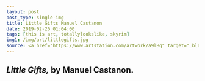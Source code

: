 ```yaml
---
layout: post
post_type: single-img
title: Little Gifts Manuel Castanon
date: 2019-02-26 01:04:00
tags: [this is art, totallylookslike, skyrim]
img1: /img/art/littlegifts.jpg
source: <a href="https://www.artstation.com/artwork/a9lBq" target="_blank" rel="nofollow">Art Station</a>
---
```

## *Little Gifts,* by Manuel Castanon.
